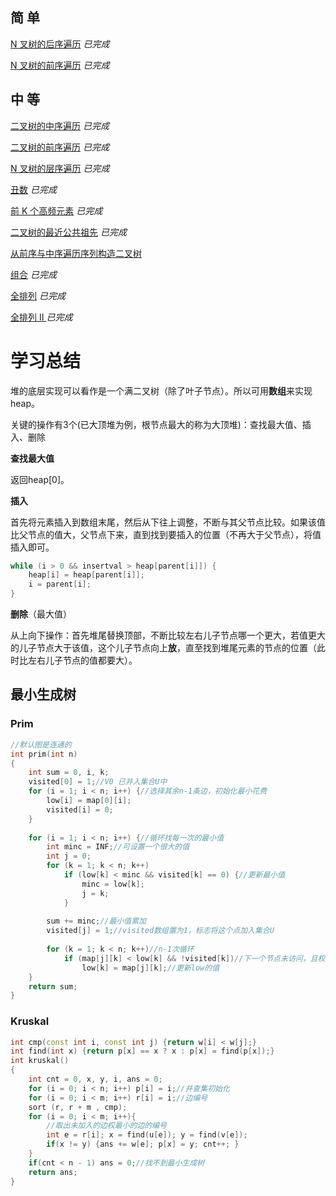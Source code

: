 ## 简 单

[N 叉树的后序遍历](https://github.com/libracjj/AlgorithmQIUZHAO/blob/master/Week_02/Leetcode_590.cpp)          *已完成*

[N 叉树的前序遍历](https://github.com/libracjj/AlgorithmQIUZHAO/blob/master/Week_02/Leetcode_589.cpp)          *已完成*

## 中 等

[二叉树的中序遍历](https://github.com/libracjj/AlgorithmQIUZHAO/blob/master/Week_02/Leetcode_94.cpp)          *已完成*

[二叉树的前序遍历](https://github.com/libracjj/AlgorithmQIUZHAO/blob/master/Week_02/Leetcode_144.cpp)          *已完成*

[N 叉树的层序遍历](https://leetcode-cn.com/problems/n-ary-tree-level-order-traversal/)          *已完成*		  

[丑数](https://leetcode-cn.com/problems/chou-shu-lcof/)          *已完成*		

[前 K 个高频元素](https://github.com/libracjj/AlgorithmQIUZHAO/blob/master/Week_02/Leetcode_347.cpp)          *已完成*		

[二叉树的最近公共祖先](https://leetcode-cn.com/problems/lowest-common-ancestor-of-a-binary-tree/)          *已完成*          			

[从前序与中序遍历序列构造二叉树](https://leetcode-cn.com/problems/construct-binary-tree-from-preorder-and-inorder-traversal)          			

[组合](https://github.com/libracjj/AlgorithmQIUZHAO/blob/master/Week_02/Leetcode_77.cpp)          *已完成*			

[全排列](https://github.com/libracjj/AlgorithmQIUZHAO/blob/master/Week_02/Leetcode_46.cpp)          *已完成*		

[全排列 II ](https://github.com/libracjj/AlgorithmQIUZHAO/blob/master/Week_02/Leetcode_47.cpp)          *已完成*		

# 学习总结

堆的底层实现可以看作是一个满二叉树（除了叶子节点）。所以可用**数组**来实现heap。

关键的操作有3个(已大顶堆为例，根节点最大的称为大顶堆)：查找最大值、插入、删除

**查找最大值**

返回heap[0]。

**插入**

首先将元素插入到数组末尾，然后从下往上调整，不断与其父节点比较。如果该值比父节点的值大，父节点下来，直到找到要插入的位置（不再大于父节点），将值插入即可。

```c++
while (i > 0 && insertval > heap[parent[i]]) {
	heap[i] = heap[parent[i]];
	i = parent[i];
}
```

**删除**（最大值）

从上向下操作：首先堆尾替换顶部，不断比较左右儿子节点哪一个更大，若值更大的儿子节点大于该值，这个儿子节点向上**放**，直至找到堆尾元素的节点的位置（此时比左右儿子节点的值都要大）。

## 最小生成树

### Prim  

```c++
//默认图是连通的
int prim(int n)
{
    int sum = 0, i, k;
    visited[0] = 1;//V0 已并入集合U中
    for (i = 1; i < n; i++) {//选择其余n-1条边，初始化最小花费
        low[i] = map[0][i];
        visited[i] = 0;
    }
    
    for (i = 1; i < n; i++) {//循环找每一次的最小值
        int minc = INF;//可设置一个很大的值
        int j = 0;
        for (k = 1; k < n; k++)
            if (low[k] < minc && visited[k] == 0) {//更新最小值
                minc = low[k];
                j = k;
            }
        
        sum += minc;//最小值累加
        visited[j] = 1;//visited数组置为1，标志将这个点加入集合U
        
        for (k = 1; k < n; k++)//n-1次循环
            if (map[j][k] < low[k] && !visited[k])//下一个节点未访问，且权值小于当前值
                low[k] = map[j][k];//更新low的值
    }
    return sum;
}
```

### Kruskal

```c++
int cmp(const int i, const int j) {return w[i] < w[j];}
int find(int x) {return p[x] == x ? x : p[x] = find(p[x]);}
int kruskal()
{
    int cnt = 0, x, y, i, ans = 0;
    for (i = 0; i < n; i++) p[i] = i;//并查集初始化
    for (i = 0; i < m; i++) r[i] = i;//边编号
    sort (r, r + m , cmp);
    for (i = 0; i < m; i++){
        //取出未加入的边权最小的边的编号 
        int e = r[i]; x = find(u[e]); y = find(v[e]);
        if(x != y) {ans += w[e]; p[x] = y; cnt++; }
    }
    if(cnt < n - 1) ans = 0;//找不到最小生成树 
    return ans;
}
```

